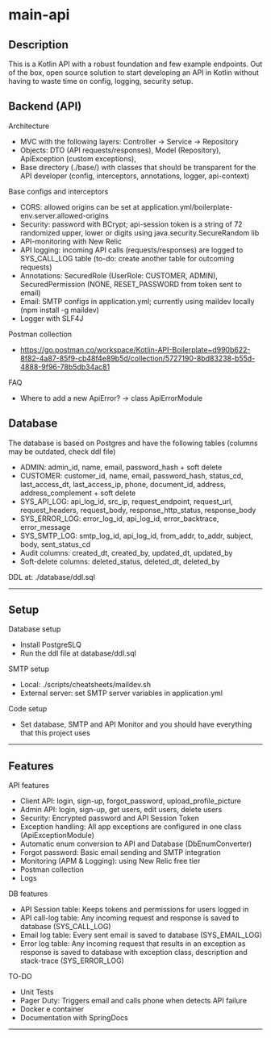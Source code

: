 # main-api

## Description

This is a Kotlin API with a robust foundation and few example endpoints. Out of the box, open source solution to start developing an API in Kotlin without having to waste time on config, logging, security setup.

## Backend (API)

Architecture
- MVC with the following layers: Controller -> Service -> Repository
- Objects: DTO (API requests/responses), Model (Repository), ApiException (custom exceptions),
- Base directory (./base/) with classes that should be transparent for the API developer (config, interceptors, annotations, logger, api-context)

Base configs and interceptors
- CORS: allowed origins can be set at application.yml/boilerplate-env.server.allowed-origins
- Security: password with BCrypt; api-session token is a string of 72 randomized upper, lower or digits using java.security.SecureRandom lib 
- API-monitoring with New Relic
- API logging: incoming API calls (requests/responses) are logged to SYS_CALL_LOG table (to-do: create another table for outcoming requests)
- Annotations: SecuredRole (UserRole: CUSTOMER, ADMIN), SecuredPermission (NONE, RESET_PASSWORD from token sent to email)
- Email: SMTP configs in application.yml; currently using maildev locally (npm install -g maildev)
- Logger with SLF4J

Postman collection
- https://go.postman.co/workspace/Kotlin-API-Boilerplate~d990b622-8f82-4a87-85f9-cb48f4e89b5d/collection/5727190-8bd83238-b55d-4888-9f96-78b5db34ac81

FAQ
- Where to add a new ApiError? -> class ApiErrorModule

## Database

The database is based on Postgres and have the following tables (columns may be outdated, check ddl file)
- ADMIN: admin_id, name, email, password_hash + soft delete
- CUSTOMER: customer_id, name, email, password_hash, status_cd, last_access_dt, last_access_ip, phone, document_id, address, address_complement + soft delete 
- SYS_API_LOG: api_log_id, src_ip, request_endpoint, request_url, request_headers, request_body, response_http_status, response_body
- SYS_ERROR_LOG: error_log_id, api_log_id, error_backtrace, error_message
- SYS_SMTP_LOG: smtp_log_id, api_log_id, from_addr, to_addr, subject, body, sent_status_cd
- Audit columns: created_dt, created_by, updated_dt, updated_by
- Soft-delete columns: deleted_status, deleted_dt, deleted_by

DDL at: ./database/ddl.sql

---

## Setup

Database setup
- Install PostgreSLQ
- Run the ddl file at database/ddl.sql

SMTP setup
- Local: ./scripts/cheatsheets/maildev.sh
- External server: set SMTP server variables in application.yml

Code setup
- Set database, SMTP and API Monitor and you should have everything that this project uses

---

## Features

API features
- Client API: login, sign-up, forgot_password, upload_profile_picture
- Admin API: login, sign-up, get users, edit users, delete users
- Security: Encrypted password and API Session Token
- Exception handling: All app exceptions are configured in one class (ApiExceptionModule)
- Automatic enum conversion to API and Database (DbEnumConverter)
- Forgot password: Basic email sending and SMTP integration
- Monitoring (APM & Logging): using New Relic free tier
- Postman collection
- Logs

DB features
- API Session table: Keeps tokens and permissions for users logged in
- API call-log table: Any incoming request and response is saved to database (SYS_CALL_LOG)
- Email log table: Every sent email is saved to database (SYS_EMAIL_LOG)
- Error log table: Any incoming request that results in an exception as response is saved to database with exception class, description and stack-trace (SYS_ERROR_LOG)

TO-DO
- Unit Tests
- Pager Duty: Triggers email and calls phone when detects API failure
- Docker e container
- Documentation with SpringDocs

---



